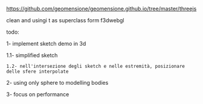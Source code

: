 https://github.com/geomensione/geomensione.github.io/tree/master/threejs

clean and usingi t as superclass form f3dwebgl

todo:

1- implement sketch demo in 3d
  
  1.1- simplified sketch
  
    1.2- nell'intersezione degli sketch e nelle estremità, posizionare delle sfere interpolate

2- using only sphere to modelling bodies

3- focus on performance
